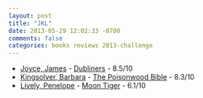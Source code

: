 ```yaml
---
layout: post
title: "JKL"
date: 2013-05-29 12:02:33 -0700
comments: false
categories: books reviews 2013-challenge
---
```


- [Joyce, James](http://en.wikipedia.org/wiki/James_Joyce) - [Dubliners](http://en.wikipedia.org/wiki/Dubliners) - 8.5/10
- [Kingsolver, Barbara](http://en.wikipedia.org/wiki/Barbara_Kingsolver) - [The Poisonwood Bible](http://en.wikipedia.org/wiki/The_Poisonwood_Bible) - 8.3/10
- [Lively, Penelope](http://en.wikipedia.org/wiki/Penelope_Lively) - [Moon Tiger](http://en.wikipedia.org/wiki/Moon_Tiger) - 6.1/10